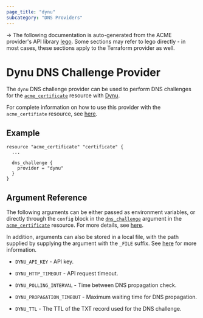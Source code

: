 ```yaml
---
page_title: "dynu"
subcategory: "DNS Providers"
---
```


-> The following documentation is auto-generated from the ACME
provider's API library [lego](https://go-acme.github.io/lego/).  Some
sections may refer to lego directly - in most cases, these sections
apply to the Terraform provider as well.

# Dynu DNS Challenge Provider

The `dynu` DNS challenge provider can be used to perform DNS challenges for
the [`acme_certificate`][resource-acme-certificate] resource with
[Dynu](https://www.dynu.com/).

[resource-acme-certificate]: ../resources/certificate.md

For complete information on how to use this provider with the `acme_certifiate`
resource, see [here][resource-acme-certificate-dns-challenges].

[resource-acme-certificate-dns-challenges]: ./certificate.md#using-dns-challenges

## Example

```hcl
resource "acme_certificate" "certificate" {
  ...

  dns_challenge {
    provider = "dynu"
  }
}
```
## Argument Reference

The following arguments can be either passed as environment variables, or
directly through the `config` block in the
[`dns_challenge`][resource-acme-certificate-dns-challenge-arg] argument in the
[`acme_certificate`][resource-acme-certificate] resource. For more details, see
[here][resource-acme-certificate-dns-challenges].

[resource-acme-certificate-dns-challenge-arg]: ./certificate.md#dns_challenge

In addition, arguments can also be stored in a local file, with the path
supplied by supplying the argument with the `_FILE` suffix. See
[here][acme-certificate-file-arg-example] for more information.

[acme-certificate-file-arg-example]: ./certificate.md#using-variable-files-for-provider-arguments

* `DYNU_API_KEY` - API key.

* `DYNU_HTTP_TIMEOUT` - API request timeout.
* `DYNU_POLLING_INTERVAL` - Time between DNS propagation check.
* `DYNU_PROPAGATION_TIMEOUT` - Maximum waiting time for DNS propagation.
* `DYNU_TTL` - The TTL of the TXT record used for the DNS challenge.


